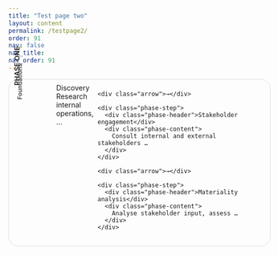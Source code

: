 ```yaml
---
title: "Test page two"
layout: content
permalink: /testpage2/
order: 91
nav: false
nav_title: 
nav_order: 91
---
```




<div class="phase-diagram-wrapper">
  <aside class="phase-sidebar">
    <div class="rotated-label">PHASE ONE</div>
    <div class="rotated-label small">Foundations</div>
  </aside>

  <div class="phase-flow">
    <div class="phase-step">
      <div class="phase-header">Discovery</div>
      <div class="phase-content">
        Research internal operations, …  
      </div>
    </div>

    <div class="arrow">→</div>

    <div class="phase-step">
      <div class="phase-header">Stakeholder engagement</div>
      <div class="phase-content">
        Consult internal and external stakeholders …
      </div>
    </div>

    <div class="arrow">→</div>

    <div class="phase-step">
      <div class="phase-header">Materiality analysis</div>
      <div class="phase-content">
        Analyse stakeholder input, assess …
      </div>
    </div>
  </div>
</div>


<style>

.phase-diagram-wrapper {
  display: flex;
  width: 100%;
  border: 1px solid #d4e3dc;
  border-radius: 20px;
  padding: .5rem;
  align-items: flex-start;
  gap: .5rem;
}

/* fixed 15% sidebar, 85% main flow */
.phase-sidebar {
  flex: 0 0 15%;
  display: flex;
  flex-direction: column;
  gap: .25rem;
  align-items: flex-end;
}

/* reuse your rotated-label styling */
.rotated-label {
  /* … */
}

/* the main three-step flow */
.phase-flow {
  flex: 1; 
  display: grid;
  grid-template-columns: 
    1fr /* step1 */ auto /* arrow */ 
    1fr /* step2 */ auto /* arrow */ 
    1fr /* step3 */;
  grid-template-rows: auto 1fr;
  align-items: start;
  column-gap: .5rem;
  row-gap: .5rem;
}

/* each step spans both rows */
.phase-step {
  display: flex;
  flex-direction: column;
  grid-row: 1 / 3;
}

/* header sits in row-1, content in row-2 */
.phase-header  { grid-row: 1; /* your background, padding, border-radius */ }
.phase-content { grid-row: 2; /* padding, font-size, line-height */ }

/* arrows centred between header+content */
.arrow {
  grid-row: 1 / 3;
  justify-self: center;
  align-self: center;
  font-weight: bold;
  color: #66a189;
}

  .phase-sidebar .rotated-label {
  /* rotate bottom-to-top */
  transform: rotate(270deg);
  transform-origin: top left;
  white-space: nowrap;
  margin: 0.25rem 0;        /* tweak spacing between the two labels */
  font-weight: 600;
  font-size: 0.85rem;
  colour: #1f3f2e;
}

/* if you want “Foundations” a bit smaller */
.phase-sidebar .rotated-label.small {
  font-size: 0.75rem;
  opacity: 0.8;
}

</style>
